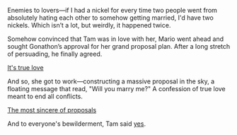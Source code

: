 <!-- title: Enemies to Lovers -->

Enemies to lovers—if I had a nickel for every time two people went from absolutely hating each other to somehow getting married, I'd have two nickels. Which isn’t a lot, but weirdly, it happened twice.

Somehow convinced that Tam was in love with her, Mario went ahead and sought Gonathon’s approval for her grand proposal plan. After a long stretch of persuading, he finally agreed.

[It's true love](#embed:https://www.youtube.com/live/Rd0awHHBTiA?feature=shared&t=2860)

And so, she got to work—constructing a massive proposal in the sky, a floating message that read, "Will you marry me?" A confession of true love meant to end all conflicts.

[The most sincere of proposals](#embed:https://www.youtube.com/live/Rd0awHHBTiA?feature=shared&t=5630)

And to everyone's bewilderment, Tam said [yes](https://x.com/ourokronii/status/1832266311625306551).
